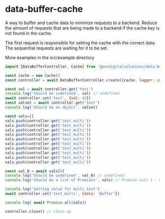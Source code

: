 # data-buffer-cache
A way to buffer and cache data to minimize requests to a backend.
Reduce the amount of requests that are being made to a backend if the cache key is not found in the cache. 

The first request is responsible for setting the cache with the correct data. The sequential requests are waiting for it to be set. 

More examples in the src/example directory

```javascript
import {DataBufferController, Cache} from '@pondigitalsolutions/data-buffer-cache'

const cache = new Cache()
const controller = await DataBufferController.create({cache, logger: console})

const val = await controller.get('test')
console.log('Should be undefined', val) // undefined
await controller.set('test', {val: 42})
const valset = await controller.get('test')
console.log('Should be an object', valset)

const vals=[]
vals.push(controller.get('test_multi'))
vals.push(controller.get('test_multi'))
vals.push(controller.get('test_multi'))
vals.push(controller.get('test_multi'))
vals.push(controller.get('test_multi'))
vals.push(controller.get('test_multi'))
vals.push(controller.get('test_multi'))
vals.push(controller.get('test_multi'))
vals.push(controller.get('test_multi'))
vals.push(controller.get('test_multi'))

const val_0 = await vals[0]
console.log('Should be undefined', val_0) // undefined
console.log('Should be a list of Promises', vals) // Promise vals 1 - 9

console.log('Setting value for multi test')
await controller.set('test_multi', {data: 'Buffer'})

console.log( await Promise.all(vals))

controller.close() // clean up

```